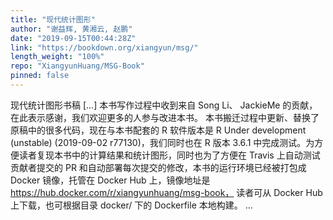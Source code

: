 ```yaml
---
title: "现代统计图形"
author: "谢益辉, 黄湘云, 赵鹏"
date: "2019-09-15T00:44:28Z"
link: "https://bookdown.org/xiangyun/msg/"
length_weight: "100%"
repo: "XiangyunHuang/MSG-Book"
pinned: false
---
```


现代统计图形书稿 [...] 本书写作过程中收到来自 Song Li、 JackieMe 的贡献，在此表示感谢，我们欢迎更多的人参与改进本书。 本书搬迁过程中更新、替换了原稿中的很多代码，现在与本书配套的 R 软件版本是 R Under development (unstable) (2019-09-02 r77130)，我们同时也在 R 版本 3.6.1 中完成测试。为方便读者复现本书中的计算结果和统计图形，同时也为了方便在 Travis 上自动测试贡献者提交的 PR 和自动部署每次提交的修改，本书的运行环境已经被打包成 Docker 镜像，托管在 Docker Hub 上，镜像地址是 https://hub.docker.com/r/xiangyunhuang/msg-book， 读者可从 Docker Hub 上下载，也可根据目录 docker/ 下的 Dockerfile 本地构建。 ...

